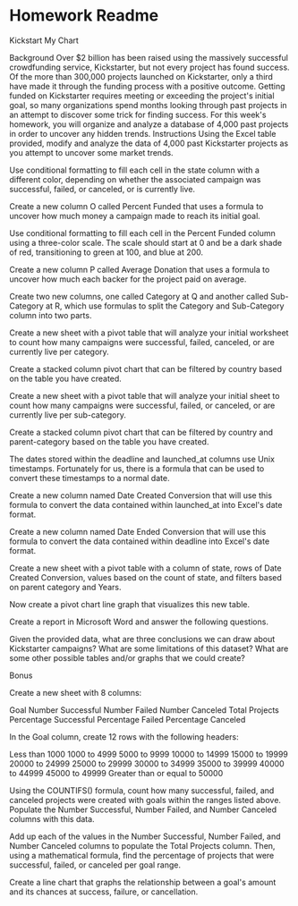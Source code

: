 # Homework Readme
 Kickstart My Chart

Background
Over $2 billion has been raised using the massively successful crowdfunding service, Kickstarter, but not every project has found success. Of the more than 300,000 projects launched on Kickstarter, only a third have made it through the funding process with a positive outcome.
Getting funded on Kickstarter requires meeting or exceeding the project's initial goal, so many organizations spend months looking through past projects in an attempt to discover some trick for finding success. For this week's homework, you will organize and analyze a database of 4,000 past projects in order to uncover any hidden trends.
Instructions
Using the Excel table provided, modify and analyze the data of 4,000 past Kickstarter projects as you attempt to uncover some market trends.


Use conditional formatting to fill each cell in the state column with a different color, depending on whether the associated campaign was successful, failed, or canceled, or is currently live.

Create a new column O called Percent Funded that uses a formula to uncover how much money a campaign made to reach its initial goal.



Use conditional formatting to fill each cell in the Percent Funded column using a three-color scale. The scale should start at 0 and be a dark shade of red, transitioning to green at 100, and blue at 200.


Create a new column P called Average Donation that uses a formula to uncover how much each backer for the project paid on average.


Create two new columns, one called Category at Q and another called Sub-Category at R, which use formulas to split the Category and Sub-Category column into two parts.

Create a new sheet with a pivot table that will analyze your initial worksheet to count how many campaigns were successful, failed, canceled, or are currently live per category.


Create a stacked column pivot chart that can be filtered by country based on the table you have created.

Create a new sheet with a pivot table that will analyze your initial sheet to count how many campaigns were successful, failed, or canceled, or are currently live per sub-category.


Create a stacked column pivot chart that can be filtered by country and parent-category based on the table you have created.




The dates stored within the deadline and launched_at columns use Unix timestamps. Fortunately for us, there is a formula that can be used to convert these timestamps to a normal date.


Create a new column named Date Created Conversion that will use this formula to convert the data contained within launched_at into Excel's date format.


Create a new column named Date Ended Conversion that will use this formula to convert the data contained within deadline into Excel's date format.


Create a new sheet with a pivot table with a column of state, rows of Date Created Conversion, values based on the count of state, and filters based on parent category and Years.


Now create a pivot chart line graph that visualizes this new table.




Create a report in Microsoft Word and answer the following questions.



Given the provided data, what are three conclusions we can draw about Kickstarter campaigns?
What are some limitations of this dataset?
What are some other possible tables and/or graphs that we could create?


Bonus


Create a new sheet with 8 columns:

Goal
Number Successful
Number Failed
Number Canceled
Total Projects
Percentage Successful
Percentage Failed
Percentage Canceled



In the Goal column, create 12 rows with the following headers:

Less than 1000
1000 to 4999
5000 to 9999
10000 to 14999
15000 to 19999
20000 to 24999
25000 to 29999
30000 to 34999
35000 to 39999
40000 to 44999
45000 to 49999
Greater than or equal to 50000




Using the COUNTIFS() formula, count how many successful, failed, and canceled projects were created with goals within the ranges listed above. Populate the Number Successful, Number Failed, and Number Canceled columns with this data.


Add up each of the values in the Number Successful, Number Failed, and Number Canceled columns to populate the Total Projects column. Then, using a mathematical formula, find the percentage of projects that were successful, failed, or canceled per goal range.


Create a line chart that graphs the relationship between a goal's amount and its chances at success, failure, or cancellation.




